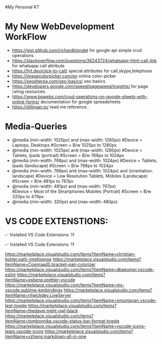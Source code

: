 

#My Personal KT


# My New WebDevelopment WorkFlow

 - https://gist.github.com/richardblondet for google api simple crud operations
 - https://stackoverflow.com/questions/36243724/whatsapp-html-call-link for whatsapp call attribute
 - https://firt.dev/click-to-call/ special attributes for call,skype,telephone
 - https://imagecolorpicker.com/en online color-picker
 - https://seosherpa.com/seo-basics/ seo basics
 - https://developers.google.com/speed/pagespeed/insights/ for page rating resources.
 - https://www.bpwebs.com/crud-operations-on-google-sheets-with-online-forms/ documentation for google spreadsheets
 - https://dillinger.io/ read me reference..

# Media-Queries
 - @media (min-width: 1025px) and (max-width: 1280px) 
  #Device = Laptops, Desktops
  #Screen = B/w 1025px to 1280px
 - @media (min-width: 1025px) and (max-width: 1280px) 
  #Device = Tablets, Ipads (portrait)
  #Screen = B/w 768px to 1024px
 - @media (min-width: 768px) and (max-width: 1024px) 
  #Device = Tablets, Ipads (landscape)
  #Screen = B/w 768px to 1024px
- @media (min-width: 768px) and (max-width: 1024px) and (orientation: landscape) 
  #Device = Low Resolution Tablets, Mobiles (Landscape)
  #Screen = B/w 481px to 767px
- @media (min-width: 481px) and (max-width: 767px)  
  #Device = Most of the Smartphones Mobiles (Portrait)
  #Screen = B/w 320px to 479px
 - @media (min-width: 320px) and (max-width: 480px) 
  
# VS CODE EXTENSTIONS:
  ✅ Installed VS Code Extensions: 11

 ✅ Installed VS Code Extensions: 11

https://marketplace.visualstudio.com/items?itemName=christian-kohler.path-intellisense
https://marketplace.visualstudio.com/items?itemName=CoenraadS.bracket-pair-colorizer
https://marketplace.visualstudio.com/items?itemName=dbaeumer.vscode-eslint
https://marketplace.visualstudio.com/items?itemName=esbenp.prettier-vscode
https://marketplace.visualstudio.com/items?itemName=ms-vscode.sublime-keybindings
https://marketplace.visualstudio.com/items?itemName=ritwickdey.LiveServer
https://marketplace.visualstudio.com/items?itemName=smontanari.vscode-test-toggle
https://marketplace.visualstudio.com/items?itemName=thedavej.night-owl-black
https://marketplace.visualstudio.com/items?itemName=tombonnike.vscode-status-bar-format-toggle
https://marketplace.visualstudio.com/items?itemName=vscode-icons-team.vscode-icons
https://marketplace.visualstudio.com/items?itemName=yzhang.markdown-all-in-one
